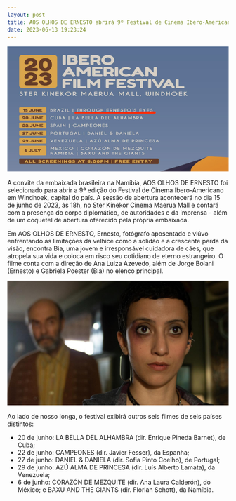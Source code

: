 ```yaml
---
layout: post
title: AOS OLHOS DE ERNESTO abrirá 9º Festival de Cinema Ibero-Americano na Namíbia
date: 2023-06-13 19:23:24
---
```

![](/uploads/namibia.jpg)

A convite da embaixada brasileira na Namíbia, AOS OLHOS DE ERNESTO foi selecionado para abrir a 9ª edição do Festival de Cinema Ibero-Americano em Windhoek, capital do país. A sessão de abertura acontecerá no dia 15 de junho de 2023, às 18h, no Ster Kinekor Cinema Maerua Mall e contará com a presença do corpo diplomático, de autoridades e da imprensa - além de um coquetel de abertura oferecido pela própria embaixada. 

Em AOS OLHOS DE ERNESTO, Ernesto, fotógrafo aposentado e viúvo enfrentando as limitações da velhice como a solidão e a crescente perda da visão, encontra Bia, uma jovem e irresponsável cuidadora de cães, que atropela sua vida e coloca em risco seu cotidiano de eterno estrangeiro. O filme conta com a direção de Ana Luiza Azevedo, além de Jorge Bolani (Ernesto) e Gabriela Poester (Bia) no elenco principal. 

![](/uploads/aode-imgr_0.jpg)

Ao lado de nosso longa, o festival exibirá outros seis filmes de seis países distintos:

* 20 de junho: LA BELLA DEL ALHAMBRA (dir. Enrique Pineda Barnet), de Cuba;
* 22 de junho: CAMPEONES (dir. Javier Fesser), da Espanha;
* 27 de junho: DANIEL & DANIELA (dir. Sofia Pinto Coelho), de Portugal;
* 29 de junho: AZÚ ALMA DE PRINCESA (dir. Luís Alberto Lamata), da Venezuela;
* 6 de junho: CORAZÓN DE MEZQUITE (dir. Ana Laura Calderón), do México; e BAXU AND THE GIANTS (dir. Florian Schott), da Namíbia.